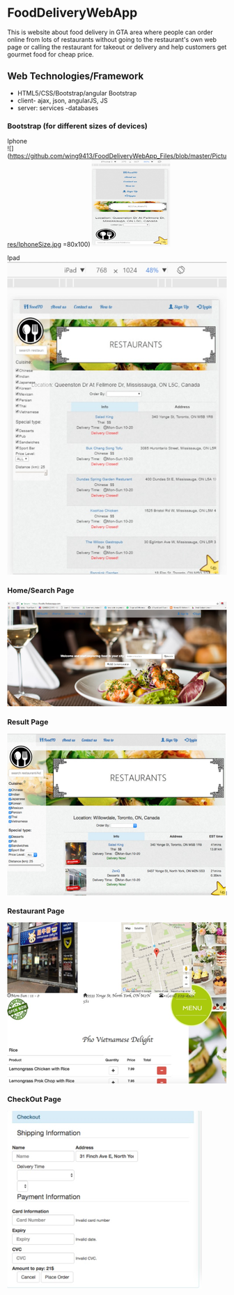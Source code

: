 # FoodDeliveryWebApp

This is website about food delivery in GTA area where people can order online from lots of restaurants without going to the restaurant's own web page or calling the restaurant for takeout or delivery and help customers get gourmet food for cheap price.

## Web Technologies/Framework

* HTML5/CSS/Bootstrap/angular Bootstrap
* client- ajax, json, angularJS, JS
* server: services -databases

### Bootstrap (for different sizes of devices)


Iphone </br>
![](https://github.com/wing9413/FoodDeliveryWebApp_Files/blob/master/Pictures/IphoneSize.jpg =80x100)
<img src="https://github.com/wing9413/FoodDeliveryWebApp_Files/blob/master/Pictures/IphoneSize.jpg" alt="alt text" width="180" height="200">

Ipad </br>
![alt text](https://github.com/wing9413/FoodDeliveryWebApp_Files/blob/master/Pictures/IpadSize.jpg)

### Home/Search Page

![alt text](https://github.com/wing9413/FoodDeliveryWebApp_Files/blob/master/Pictures/homepage.jpg)

### Result Page

![alt text](https://github.com/wing9413/FoodDeliveryWebApp_Files/blob/master/Pictures/resultPage.jpg)

### Restaurant Page

![alt text](https://github.com/wing9413/FoodDeliveryWebApp_Files/blob/master/Pictures/restaurant.jpg)


### CheckOut Page

![alt text](https://github.com/wing9413/FoodDeliveryWebApp_Files/blob/master/Pictures/checkOut.jpg)
